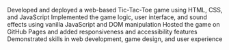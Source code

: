 Developed and deployed a web-based Tic-Tac-Toe game using HTML, CSS, and JavaScript
Implemented the game logic, user interface, and sound effects using vanilla JavaScript and DOM manipulation
Hosted the game on GitHub Pages and added responsiveness and accessibility features
Demonstrated skills in web development, game design, and user experience
